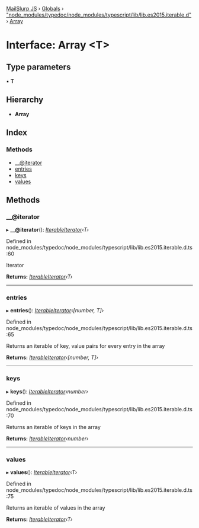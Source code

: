 [MailSlurp JS](../README.md) › [Globals](../globals.md) › ["node_modules/typedoc/node_modules/typescript/lib/lib.es2015.iterable.d"](../modules/_node_modules_typedoc_node_modules_typescript_lib_lib_es2015_iterable_d_.md) › [Array](_node_modules_typedoc_node_modules_typescript_lib_lib_es2015_iterable_d_.array.md)

# Interface: Array <**T**>

## Type parameters

▪ **T**

## Hierarchy

* **Array**

## Index

### Methods

* [__@iterator](_node_modules_typedoc_node_modules_typescript_lib_lib_es2015_iterable_d_.array.md#__@iterator)
* [entries](_node_modules_typedoc_node_modules_typescript_lib_lib_es2015_iterable_d_.array.md#entries)
* [keys](_node_modules_typedoc_node_modules_typescript_lib_lib_es2015_iterable_d_.array.md#keys)
* [values](_node_modules_typedoc_node_modules_typescript_lib_lib_es2015_iterable_d_.array.md#values)

## Methods

###  __@iterator

▸ **__@iterator**(): *[IterableIterator](_node_modules_typedoc_node_modules_typescript_lib_lib_es2015_iterable_d_.iterableiterator.md)‹T›*

Defined in node_modules/typedoc/node_modules/typescript/lib/lib.es2015.iterable.d.ts:60

Iterator

**Returns:** *[IterableIterator](_node_modules_typedoc_node_modules_typescript_lib_lib_es2015_iterable_d_.iterableiterator.md)‹T›*

___

###  entries

▸ **entries**(): *[IterableIterator](_node_modules_typedoc_node_modules_typescript_lib_lib_es2015_iterable_d_.iterableiterator.md)‹[number, T]›*

Defined in node_modules/typedoc/node_modules/typescript/lib/lib.es2015.iterable.d.ts:65

Returns an iterable of key, value pairs for every entry in the array

**Returns:** *[IterableIterator](_node_modules_typedoc_node_modules_typescript_lib_lib_es2015_iterable_d_.iterableiterator.md)‹[number, T]›*

___

###  keys

▸ **keys**(): *[IterableIterator](_node_modules_typedoc_node_modules_typescript_lib_lib_es2015_iterable_d_.iterableiterator.md)‹number›*

Defined in node_modules/typedoc/node_modules/typescript/lib/lib.es2015.iterable.d.ts:70

Returns an iterable of keys in the array

**Returns:** *[IterableIterator](_node_modules_typedoc_node_modules_typescript_lib_lib_es2015_iterable_d_.iterableiterator.md)‹number›*

___

###  values

▸ **values**(): *[IterableIterator](_node_modules_typedoc_node_modules_typescript_lib_lib_es2015_iterable_d_.iterableiterator.md)‹T›*

Defined in node_modules/typedoc/node_modules/typescript/lib/lib.es2015.iterable.d.ts:75

Returns an iterable of values in the array

**Returns:** *[IterableIterator](_node_modules_typedoc_node_modules_typescript_lib_lib_es2015_iterable_d_.iterableiterator.md)‹T›*
